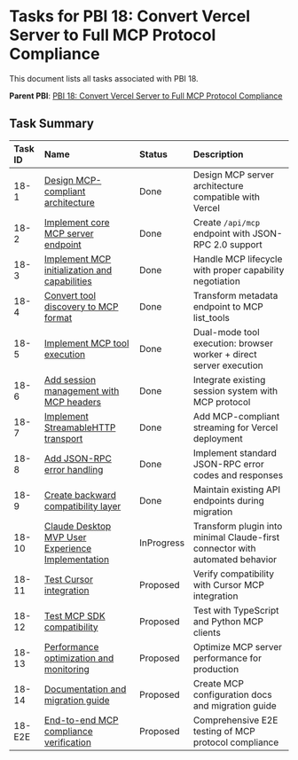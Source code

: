 # Tasks for PBI 18: Convert Vercel Server to Full MCP Protocol Compliance

This document lists all tasks associated with PBI 18.

**Parent PBI**: [PBI 18: Convert Vercel Server to Full MCP Protocol Compliance](./prd.md)

## Task Summary

| Task ID | Name                                     | Status   | Description                        |
| :------ | :--------------------------------------- | :------- | :--------------------------------- |
| 18-1 | [Design MCP-compliant architecture](./18-1.md) | Done | Design MCP server architecture compatible with Vercel |
| 18-2 | [Implement core MCP server endpoint](./18-2.md) | Done | Create `/api/mcp` endpoint with JSON-RPC 2.0 support |
| 18-3 | [Implement MCP initialization and capabilities](./18-3.md) | Done | Handle MCP lifecycle with proper capability negotiation |
| 18-4 | [Convert tool discovery to MCP format](./18-4.md) | Done | Transform metadata endpoint to MCP list_tools |
| 18-5 | [Implement MCP tool execution](./18-5.md) | Done | Dual-mode tool execution: browser worker + direct server execution |
| 18-6 | [Add session management with MCP headers](./18-6.md) | Done | Integrate existing session system with MCP protocol |
| 18-7 | [Implement StreamableHTTP transport](./18-7.md) | Done | Add MCP-compliant streaming for Vercel deployment |
| 18-8 | [Add JSON-RPC error handling](./18-8.md) | Done | Implement standard JSON-RPC error codes and responses |
| 18-9 | [Create backward compatibility layer](./18-9.md) | Done | Maintain existing API endpoints during migration |
| 18-10 | [Claude Desktop MVP User Experience Implementation](./18-10.md) | InProgress | Transform plugin into minimal Claude-first connector with automated behavior |
| 18-11 | [Test Cursor integration](./18-11.md) | Proposed | Verify compatibility with Cursor MCP integration |
| 18-12 | [Test MCP SDK compatibility](./18-12.md) | Proposed | Test with TypeScript and Python MCP clients |
| 18-13 | [Performance optimization and monitoring](./18-13.md) | Proposed | Optimize MCP server performance for production |
| 18-14 | [Documentation and migration guide](./18-14.md) | Proposed | Create MCP configuration docs and migration guide |
| 18-E2E | [End-to-end MCP compliance verification](./18-E2E.md) | Proposed | Comprehensive E2E testing of MCP protocol compliance | 